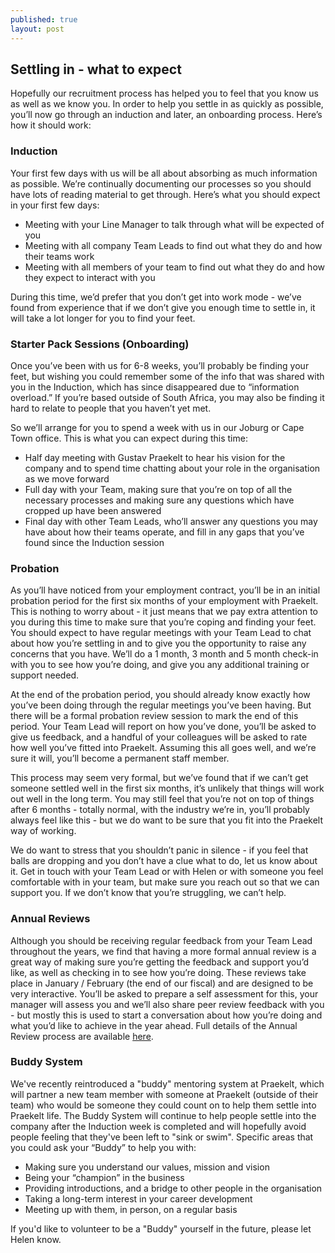 ```yaml
---
published: true
layout: post
---
```



## Settling in - what to expect

Hopefully our recruitment process has helped you to feel that you know us as well as we know you. In order to help you settle in as quickly as possible, you’ll now go through an induction and later, an onboarding process. Here’s how it should work:

### Induction

Your first few days with us will be all about absorbing as much information as possible. We’re continually documenting our processes so you should have lots of reading material to get through. Here’s what you should expect in your first few days:

- Meeting with your Line Manager to talk through what will be expected of you
- Meeting with all company Team Leads to find out what they do and how their teams work
- Meeting with all members of your team to find out what they do and how they expect to interact with you

During this time, we’d prefer that you don’t get into work mode - we’ve found from experience that if we don’t give you enough time to settle in, it will take a lot longer for you to find your feet.

### Starter Pack Sessions (Onboarding)
Once you’ve been with us for 6-8 weeks, you’ll probably be finding your feet, but wishing you could remember some of the info that was shared with you in the Induction, which has since disappeared due to “information overload.” If you’re based outside of South Africa, you may also be finding it hard to relate to people that you haven’t yet met.

So we’ll arrange for you to spend a week with us in our Joburg or Cape Town office. This is what you can expect during this time:

- Half day meeting with Gustav Praekelt to hear his vision for the company and to spend time chatting about your role in the organisation as we move forward
- Full day with your Team, making sure that you’re on top of all the necessary processes and making sure any questions which have cropped up have been answered
- Final day with other Team Leads, who’ll answer any questions you may have about how their teams operate, and fill in any gaps that you’ve found since the Induction session


### Probation
As you’ll have noticed from your employment contract, you’ll be in an initial probation period for the first six months of your employment with Praekelt. This is nothing to worry about - it just means that we pay extra attention to you during this time to make sure that you’re coping and finding your feet. You should expect to have regular meetings with your Team Lead to chat about how you’re settling in and to give you the opportunity to raise any concerns that you have. We’ll do a 1 month, 3 month and 5 month check-in with you to see how you’re doing, and give you any additional training or support needed.

At the end of the probation period, you should already know exactly how you’ve been doing through the regular meetings you’ve been having. But there will be a formal probation review session to mark the end of this period. Your Team Lead will report on how you’ve done, you’ll be asked to give us feedback, and a handful of your colleagues will be asked to rate how well you’ve fitted into Praekelt. Assuming this all goes well, and we’re sure it will, you’ll become a permanent staff member.

This process may seem very formal, but we’ve found that if we can’t get someone settled well in the first six months, it’s unlikely that things will work out well in the long term. You may still feel that you’re not on top of things after 6 months - totally normal, with the industry we’re in, you’ll probably always feel like this - but we do want to be sure that you fit into the Praekelt way of working.

We do want to stress that you shouldn’t panic in silence - if you feel that balls are dropping and you don’t have a clue what to do, let us know about it. Get in touch with your Team Lead or with Helen or with someone you feel comfortable with in your team, but make sure you reach out so that we can support you. If we don’t know that you’re struggling, we can’t help. 

### Annual Reviews
Although you should be receiving regular feedback from your Team Lead throughout the years, we find that having a more formal annual review is a great way of making sure you’re getting the feedback and support you’d like, as well as checking in to see how you’re doing. These reviews take place in January / February (the end of our fiscal) and are designed to be very interactive. You’ll be asked to prepare a self assessment for this, your manager will assess you and we’ll also share peer review feedback with you - but mostly this is used to start a conversation about how you’re doing and what you’d like to achieve in the year ahead. Full details of the Annual Review process are available [here](https://docs.google.com/document/d/1doRGny6K5f8pjv68rt5QMYT3NnXwa2h_k_6N4RTgRPE/edit#heading=h.8zes2imnrh99). 

### Buddy System
We've recently reintroduced a "buddy" mentoring system at Praekelt, which will partner a new team member with someone at Praekelt (outside of their team) who would be someone they could count on to help them settle into Praekelt life. The Buddy System will continue to help people settle into the company after the Induction week is completed and will hopefully avoid people feeling that they've been left to "sink or swim".
Specific areas that you could ask your “Buddy” to help you with:

- Making sure you understand our values, mission and vision
- Being your “champion” in the business
- Providing introductions, and a bridge to other people in the organisation
- Taking a long-term interest in your career development 
- Meeting up with them, in person, on a regular basis

If you'd like to volunteer to be a "Buddy" yourself in the future, please let Helen know.
